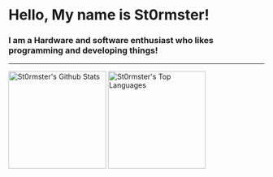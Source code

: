 

# Hello, My name is St0rmster!


<h3> I am a Hardware and software enthusiast who likes programming and developing things! </h3>
<!-- Add a horizontal line for separation -->
<hr>

  <a href="https://github.com/anuraghazra/github-readme-stats"><img alt="St0rmster's Github Stats" src="https://denvercoder1-github-readme-stats.vercel.app/api/?username=St0rmster&show_icons=true&include_all_commits=true&count_private=true&theme=react&hide_border=true&bg_color=1F222E&title_color=F85D7F&icon_color=F8D866" height="192px"/></a>
  <a href="https://github.com/anuraghazra/github-readme-stats"><img alt="St0rmster's Top Languages" src="https://denvercoder1-github-readme-stats.vercel.app/api/top-langs/?username=St0rmster&langs_count=8&layout=compact&theme=react&hide_border=true&bg_color=1F222E&title_color=F85D7F&icon_color=F8D866&hide=Jupyter%20Notebook,Roff" height="192px"/></a>
  <br/>

  
